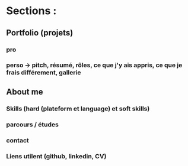 # Sections :

## Portfolio (projets)
### pro
### perso -> pitch, résumé, rôles, ce que j'y ais appris, ce que je frais différement, gallerie

## About me
### Skills (hard (plateform et language) et soft skills)
### parcours / études
### contact

### Liens utilent (github, linkedin, CV)